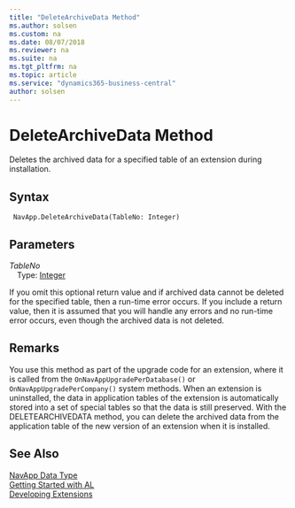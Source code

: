 ```yaml
---
title: "DeleteArchiveData Method"
ms.author: solsen
ms.custom: na
ms.date: 08/07/2018
ms.reviewer: na
ms.suite: na
ms.tgt_pltfrm: na
ms.topic: article
ms.service: "dynamics365-business-central"
author: solsen
---
```

[//]: # (START>DO_NOT_EDIT)
[//]: # (IMPORTANT:Do not edit any of the content between here and the END>DO_NOT_EDIT.)
[//]: # (Any modifications should be made in the .resx files in the ModernDev repo.)
# DeleteArchiveData Method
Deletes the archived data for a specified table of an extension during installation.

## Syntax
```
 NavApp.DeleteArchiveData(TableNo: Integer)
```
## Parameters
*TableNo*  
&emsp;Type: [Integer](integer-data-type.md)  
  



[//]: # (IMPORTANT: END>DO_NOT_EDIT)


If you omit this optional return value and if archived data cannot be deleted for the specified table, then a run-time error occurs. If you include a return value, then it is assumed that you will handle any errors and no run-time error occurs, even though the archived data is not deleted.  

## Remarks
You use this method as part of the upgrade code for an extension, where it is called from the `OnNavAppUpgradePerDatabase()` or `OnNavAppUpgradePerCompany()` system methods. When an extension is uninstalled, the data in application tables of the extension is automatically stored into a set of special tables so that the data is still preserved. With the DELETEARCHIVEDATA method, you can delete the archived data from the application table of the new version of an extension when it is installed.

## See Also
[NavApp Data Type](navapp-data-type.md)  
[Getting Started with AL](../devenv-get-started.md)  
[Developing Extensions](../devenv-dev-overview.md)